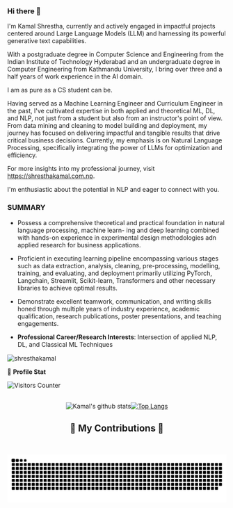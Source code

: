 ### Hi there 👋

I'm Kamal Shrestha, currently and actively engaged in impactful projects centered around Large Language Models (LLM) and harnessing its powerful generative text capabilities.

With a postgraduate degree in Computer Science and Engineering from the Indian Institute of Technology Hyderabad and an undergraduate degree in Computer Engineering from Kathmandu University, I bring over three and a half years of work experience in the AI domain. 

I am as pure as a CS student can be.

Having served as a Machine Learning Engineer and Curriculum Engineer in the past, I've cultivated expertise in both applied and theoretical ML, DL, and NLP, not just from a student but also from an instructor's point of view. From data mining and cleaning to model building and deployment, my journey has focused on delivering impactful and tangible results that drive critical business decisions. Currently, my emphasis is on Natural Language Processing, specifically integrating the power of LLMs for optimization and efficiency.

For more insights into my professional journey, visit https://shresthakamal.com.np.

I'm enthusiastic about the potential in NLP and eager to connect with you.


###  SUMMARY

- Possess a comprehensive theoretical and practical foundation in natural language processing, machine learn-
ing and deep learning combined with hands-on experience in experimental design methodologies adn applied
research for business applications.

- Proficient in executing learning pipeline encompassing various stages such as data extraction, analysis,
cleaning, pre-processing, modelling, training, and evaluating, and deployment primarily utilizing PyTorch,
Langchain, Streamlit, Scikit-learn, Transformers and other necessary libraries to achieve optimal results.

- Demonstrate excellent teamwork, communication, and writing skills honed through multiple years of industry
experience, academic qualification, research publications, poster presentations, and teaching engagements.

- **Professional Career/Research Interests**: Intersection of applied NLP, DL, and Classical ML Techniques


<p><img align="center" src="https://github-readme-streak-stats.herokuapp.com/?user=shresthakamal&" alt="shresthakamal" /></p>

👨 **Profile Stat**
<div align="center">
<img align="left" src="https://visitor-badge.laobi.icu/badge?page_id=ghimiresunil.ghimiresunil" alt="Visitors Counter" />
<br> <br>

![Kamal's github stats](https://github-readme-stats.vercel.app/api?username=ghimiresunil&count_private=true&show_icons=true&theme=dark)<a href="https://github.com/ghimiresunil">[![Top Langs](https://github-readme-stats.vercel.app/api/top-langs/?username=ghimiresunil&layout=compact&theme=dark)](https://github.com/ghimiresunil)</a>
</div>


<div align="center">
  <h2>🐍 My Contributions 🐍</h2>
  <br>
<p align="center">
  <img src="https://github.com/ghimiresunil/ghimiresunil/raw/output/github-contribution-grid-snake.svg" alt="snake"></center>
</p>
  <br/><br/><br/>
</div>
